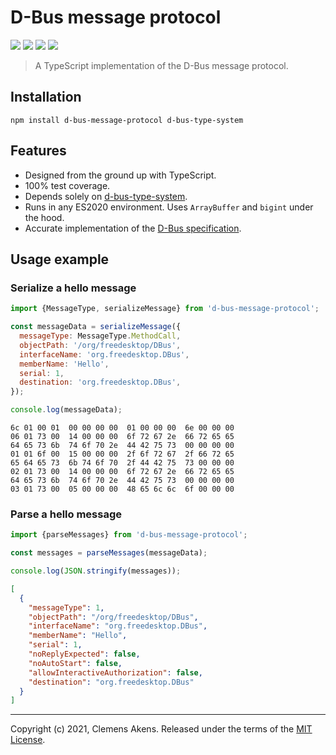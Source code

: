 # D-Bus message protocol

[![][ci-badge]][ci-link] [![][version-badge]][version-link]
[![][license-badge]][license-link] [![][types-badge]][types-link]

[ci-badge]:
  https://github.com/clebert/d-bus-message-protocol/workflows/CI/badge.svg
[ci-link]: https://github.com/clebert/d-bus-message-protocol
[version-badge]: https://badgen.net/npm/v/d-bus-message-protocol
[version-link]: https://www.npmjs.com/package/d-bus-message-protocol
[license-badge]: https://badgen.net/npm/license/d-bus-message-protocol
[license-link]:
  https://github.com/clebert/d-bus-message-protocol/blob/master/LICENSE
[types-badge]: https://badgen.net/npm/types/d-bus-message-protocol
[types-link]: https://github.com/clebert/d-bus-message-protocol

> A TypeScript implementation of the D-Bus message protocol.

## Installation

```
npm install d-bus-message-protocol d-bus-type-system
```

## Features

- Designed from the ground up with TypeScript.
- 100% test coverage.
- Depends solely on
  [d-bus-type-system](https://github.com/clebert/d-bus-type-system).
- Runs in any ES2020 environment. Uses `ArrayBuffer` and `bigint` under the
  hood.
- Accurate implementation of the
  [D-Bus specification](https://dbus.freedesktop.org/doc/dbus-specification.html#message-protocol).

## Usage example

### Serialize a hello message

```js
import {MessageType, serializeMessage} from 'd-bus-message-protocol';

const messageData = serializeMessage({
  messageType: MessageType.MethodCall,
  objectPath: '/org/freedesktop/DBus',
  interfaceName: 'org.freedesktop.DBus',
  memberName: 'Hello',
  serial: 1,
  destination: 'org.freedesktop.DBus',
});

console.log(messageData);
```

```
6c 01 00 01  00 00 00 00  01 00 00 00  6e 00 00 00
06 01 73 00  14 00 00 00  6f 72 67 2e  66 72 65 65
64 65 73 6b  74 6f 70 2e  44 42 75 73  00 00 00 00
01 01 6f 00  15 00 00 00  2f 6f 72 67  2f 66 72 65
65 64 65 73  6b 74 6f 70  2f 44 42 75  73 00 00 00
02 01 73 00  14 00 00 00  6f 72 67 2e  66 72 65 65
64 65 73 6b  74 6f 70 2e  44 42 75 73  00 00 00 00
03 01 73 00  05 00 00 00  48 65 6c 6c  6f 00 00 00
```

### Parse a hello message

```js
import {parseMessages} from 'd-bus-message-protocol';

const messages = parseMessages(messageData);

console.log(JSON.stringify(messages));
```

```json
[
  {
    "messageType": 1,
    "objectPath": "/org/freedesktop/DBus",
    "interfaceName": "org.freedesktop.DBus",
    "memberName": "Hello",
    "serial": 1,
    "noReplyExpected": false,
    "noAutoStart": false,
    "allowInteractiveAuthorization": false,
    "destination": "org.freedesktop.DBus"
  }
]
```

---

Copyright (c) 2021, Clemens Akens. Released under the terms of the
[MIT License](https://github.com/clebert/d-bus-message-protocol/blob/master/LICENSE).
